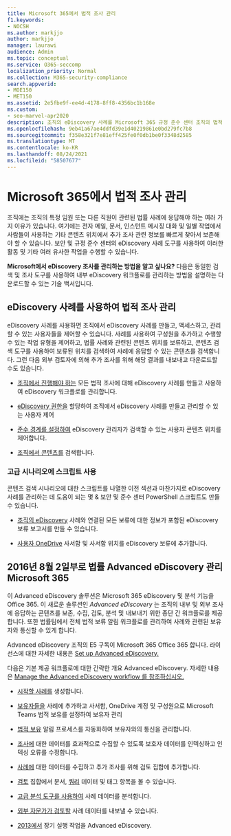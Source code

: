 ```yaml
---
title: Microsoft 365에서 법적 조사 관리
f1.keywords:
- NOCSH
ms.author: markjjo
author: markjjo
manager: laurawi
audience: Admin
ms.topic: conceptual
ms.service: O365-seccomp
localization_priority: Normal
ms.collection: M365-security-compliance
search.appverid:
- MOE150
- MET150
ms.assetid: 2e5fbe9f-ee4d-4178-8ff8-4356bc1b168e
ms.custom:
- seo-marvel-apr2020
description: 조직의 eDiscovery 사례를 Microsoft 365 규정 준수 센터 조직의 법적 조사를 관리합니다.
ms.openlocfilehash: 9eb41a67ae4ddfd39e1d40219861e0bd279fc7b8
ms.sourcegitcommit: f358e321f7e81eff425fe0f0db1be0f3348d2585
ms.translationtype: MT
ms.contentlocale: ko-KR
ms.lasthandoff: 08/24/2021
ms.locfileid: "58507677"
---
```

# <a name="manage-legal-investigations-in-microsoft-365"></a>Microsoft 365에서 법적 조사 관리

조직에는 조직의 특정 임원 또는 다른 직원이 관련된 법률 사례에 응답해야 하는 여러 가지 이유가 있습니다. 여기에는 전자 메일, 문서, 인스턴트 메시징 대화 및 일별 작업에서 사람들이 사용하는 기타 콘텐츠 위치에서 추가 조사 관련 정보를 빠르게 찾아서 보존해야 할 수 있습니다. 보안 및 규정 준수 센터의 eDiscovery 사례 도구를 사용하여 이러한 활동 및 기타 여러 유사한 작업을 수행할 수 있습니다.
  
**Microsoft에서 eDiscovery 조사를 관리하는 방법을 알고 싶나요?** 다음은 동일한 [](https://go.microsoft.com/fwlink/?linkid=852161) 검색 및 조사 도구를 사용하여 내부 eDiscovery 워크플로를 관리하는 방법을 설명하는 다운로드할 수 있는 기술 백서입니다.

## <a name="manage-legal-investigations-with-ediscovery-cases"></a>eDiscovery 사례를 사용하여 법적 조사 관리

eDiscovery 사례를 사용하면 조직에서 eDiscovery 사례를 만들고, 액세스하고, 관리할 수 있는 사용자들을 제어할 수 있습니다. 사례를 사용하여 구성원을 추가하고 수행할 수 있는 작업 유형을 제어하고, 법률 사례와 관련된 콘텐츠 위치를 보류하고, 콘텐츠 검색 도구를 사용하여 보류된 위치를 검색하여 사례에 응답할 수 있는 콘텐츠를 검색합니다. 그런 다음 외부 검토자에 의해 추가 조사를 위해 해당 결과를 내보내고 다운로드할 수도 있습니다.
  
- [조직에서 진행해야 하는](./get-started-core-ediscovery.md) 모든 법적 조사에 대해 eDiscovery 사례를 만들고 사용하여 eDiscovery 워크플로를 관리합니다.

- [eDiscovery 권한을](assign-ediscovery-permissions.md) 할당하여 조직에서 eDiscovery 사례를 만들고 관리할 수 있는 사용자 제어

- [준수 경계를 설정하여](set-up-compliance-boundaries.md) eDiscovery 관리자가 검색할 수 있는 사용자 콘텐츠 위치를 제어합니다.

- [조직에서 콘텐츠를](search-for-content.md) 검색합니다.

### <a name="use-scripts-for-advanced-scenarios"></a>고급 시나리오에 스크립트 사용

콘텐츠 검색 시나리오에 대한 스크립트를 나열한 이전 섹션과 마찬가지로 eDiscovery 사례를 관리하는 데 도움이 되는 몇 & 보안 및 준수 센터 PowerShell 스크립트도 만들 수 있습니다.
  
- [조직의 eDiscovery](create-a-report-on-holds-in-ediscovery-cases.md) 사례와 연결된 모든 보류에 대한 정보가 포함된 eDiscovery 보류 보고서를 만들 수 있습니다.

- [사용자 OneDrive](use-a-script-to-add-users-to-a-hold-in-ediscovery.md) 사서함 및 사서함 위치를 eDiscovery 보류에 추가합니다.
  
## <a name="manage-legal-investigations-with-the-advanced-ediscovery-solution-in-microsoft-365"></a>2016년 8월 2일부로 법률 Advanced eDiscovery 관리 Microsoft 365

이 Advanced eDiscovery 솔루션은 Microsoft 365 eDiscovery 및 분석 기능을 Office 365. 이 새로운 솔루션인 *Advanced eDiscovery* 는 조직의 내부 및 외부 조사에 응답하는 콘텐츠를 보존, 수집, 검토, 분석 및 내보내기 위한 종단 간 워크플로를 제공합니다. 또한 법률팀에서 전체 법적 보류 알림 워크플로를 관리하여 사례와 관련된 보유자와 통신할 수 있게 합니다.

Advanced eDiscovery 조직의 E5 구독이 Microsoft 365 Office 365 합니다. 라이선스에 대한 자세한 내용은 [Set up Advanced eDiscovery.](get-started-with-advanced-ediscovery.md#step-1-verify-and-assign-appropriate-licenses)

다음은 기본 제공 워크플로에 대한 간략한 개요 Advanced eDiscovery. 자세한 내용은 [Manage the Advanced eDiscovery workflow 를 참조하십시오.](create-and-manage-advanced-ediscoveryv2-case.md#manage-the-workflow)

- [시작할 사례를](create-and-manage-advanced-ediscoveryv2-case.md#create-a-case) 생성합니다.

- [보유자들을](managing-custodians.md) 사례에 추가하고 사서함, OneDrive 계정 및 구성원으로 Microsoft Teams 법적 보유를 설정하여 보유자 관리

- [법적 보유](managing-custodian-communications.md) 알림 프로세스를 자동화하여 보유자와의 통신을 관리합니다.

- [조사에](processing-data-for-case.md) 대한 데이터를 효과적으로 수집할 수 있도록 보호자 데이터를 인덱싱하고 인덱싱 오류를 수정합니다.

- [사례에](collecting-data-for-ediscovery.md) 대한 데이터를 [](collecting-data-for-ediscovery.md#add-search-results-to-a-review-set) 수집하고 추가 조사를 위해 검토 집합에 추가합니다.

- [검토](view-documents-in-review-set.md) 집합에서 문서, [](tagging-documents.md) [쿼리](review-set-search.md) 데이터 및 태그 항목을 볼 수 있습니다.

- [고급 분석 도구를 사용하여](analyzing-data-in-review-set.md) 사례 데이터를 분석합니다.

- [외부 자문가가 검토할](exporting-data-ediscover20.md) 사례 데이터를 내보낼 수 있습니다.

- [2013에서](managing-jobs-ediscovery20.md) 장기 실행 작업을 Advanced eDiscovery.